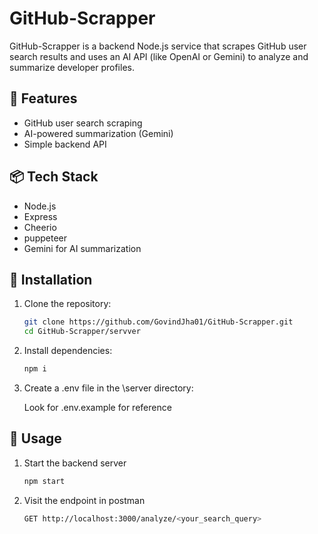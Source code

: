 # GitHub-Scrapper

GitHub-Scrapper is a backend Node.js service that scrapes GitHub user search results and uses an AI API (like OpenAI or Gemini) to analyze and summarize developer profiles.

## 🚀 Features

- GitHub user search scraping
- AI-powered summarization (Gemini)
- Simple backend API

## 📦 Tech Stack
- Node.js
- Express
- Cheerio
- puppeteer
- Gemini for AI summarization 

## 🔧 Installation

1. Clone the repository:
   
   ```bash
   git clone https://github.com/GovindJha01/GitHub-Scrapper.git
   cd GitHub-Scrapper/servver
   ``` 
3. Install dependencies:

   ```bash
   npm i
   ``` 
5. Create a .env file in the \server directory:

   Look for .env.example for reference

## 🧪 Usage
1. Start the backend server
  
   ```bash
   npm start
   ```
2. Visit the endpoint in postman

   ```bash
   GET http://localhost:3000/analyze/<your_search_query>
   ```

